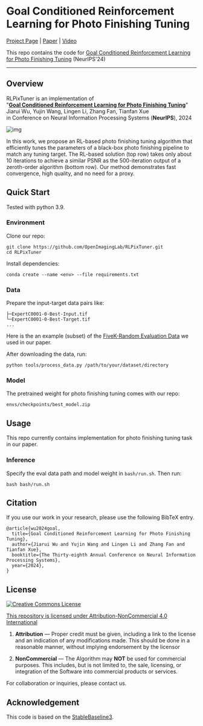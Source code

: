 # Goal Conditioned Reinforcement Learning for Photo Finishing Tuning

[Project Page](https://openimaginglab.github.io/RLPixTuner/) | [Paper](https://openreview.net/pdf?id=4kVHI2uXRE/) | [Video](https://www.youtube.com/watch?v=fFIkc3KHS28)

This repo contains the code for [Goal Conditioned Reinforcement Learning for Photo Finishing Tuning](https://openreview.net/pdf?id=4kVHI2uXRE) (NeurIPS'24)

------

## Overview

RLPixTuner is an implementation of <br>
"[**Goal Conditioned Reinforcement Learning for Photo Finishing Tuning**](https://openimaginglab.github.io/RLPixTuner/)" <br>
Jiarui Wu, Yujin Wang, Lingen Li, Zhang Fan, Tianfan Xue <br>
in Conference on Neural Information Processing Systems (**NeurIPS**), 2024

![img](https://openimaginglab.github.io/RLPixTuner/static/images/teaser.png)

In this work, we propose an RL-based photo finishing tuning algorithm that efficiently tunes the parameters of a black-box photo finishing pipeline to match any tuning target. The RL-based solution (top row) takes only about 10 iterations to achieve a similar PSNR as the 500-iteration output of a zeroth-order algorithm (bottom row). Our method demonstrates fast convergence, high quality, and no need for a proxy.

## Quick Start

Tested with python 3.9.

### Environment

Clone our repo:

```
git clone https://github.com/OpenImagingLab/RLPixTuner.git
cd RLPixTuner
```

Install dependencies:

```
conda create --name <env> --file requirements.txt
```

### Data

Prepare the input-target data pairs like:

```
├─ExpertC0001-0-Best-Input.tif
└─ExpertC0001-0-Best-Target.tif
...
```

Here is the an example (subset) of the [FiveK-Random Evaluation Data](https://drive.google.com/file/d/1LgaaLnVm1MXrDTlFAMzka6_PbdqwR1yE/view?usp=sharing) we used in our paper.

After downloading the data, run:

```
python tools/process_data.py /path/to/your/dataset/directory
```

### Model

The pretrained weight for photo finishing tuning comes with our repo:

```
envs/checkpoints/best_model.zip
```

## Usage

This repo currently contains implementation for photo finishing tuning task in our paper.

### Inference

Specify the eval data path and model weight in `bash/run.sh`. Then run:

```
bash bash/run.sh
```

## Citation

If you use our work in your research, please use the following BibTeX entry.

```
@article{wu2024goal,
  title={Goal Conditioned Reinforcement Learning for Photo Finishing Tuning},
  author={Jiarui Wu and Yujin Wang and Lingen Li and Zhang Fan and Tianfan Xue},
  booktitle={The Thirty-eighth Annual Conference on Neural Information Processing Systems},
  year={2024},
}
```

## License

<a rel="license" href="https://creativecommons.org/licenses/by-nc/4.0/"><img alt="Creative Commons License" style="border-width:0" src="https://licensebuttons.net/l/by-nc/4.0/88x31.png" />

This repository is licensed under [Attribution-NonCommercial 4.0 International](https://creativecommons.org/licenses/by-nc/4.0/deed.en)
1. **Attribution** — Proper credit must be given, including a link to the license and an indication of any modifications made. This should be done in a reasonable manner, without implying endorsement by the licensor

2. **NonCommercial** — The Algorithm may **NOT** be used for commercial purposes. This includes, but is not limited to, the sale, licensing, or integration of the Software into commercial products or services.

For collaboration or inquiries, please contact us.

## Acknowledgement

This code is based on the [StableBaseline3](https://stable-baselines3.readthedocs.io/en/master/index.html).
